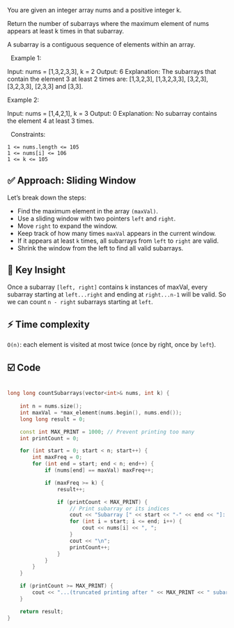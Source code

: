 You are given an integer array nums and a positive integer k.

Return the number of subarrays where the maximum element of nums appears at least k times in that subarray.

A subarray is a contiguous sequence of elements within an array.

 
Example 1:

Input: nums = [1,3,2,3,3], k = 2
Output: 6
Explanation: The subarrays that contain the element 3 at least 2 times are: [1,3,2,3], [1,3,2,3,3], [3,2,3], [3,2,3,3], [2,3,3] and [3,3].


Example 2:

Input: nums = [1,4,2,1], k = 3
Output: 0
Explanation: No subarray contains the element 4 at least 3 times.


 
Constraints:


	1 <= nums.length <= 105
	1 <= nums[i] <= 106
	1 <= k <= 105

## ✅ Approach: Sliding Window

Let’s break down the steps:
- Find the maximum element in the array `(maxVal)`.
- Use a sliding window with two pointers `left` and `right`.
- Move `right` to expand the window.
- Keep track of how many times `maxVal` appears in the current window.
- If it appears at least `k` times, all subarrays from `left` to `right` are valid.
- Shrink the window from the left to find all valid subarrays.

## 🧠 Key Insight

Once a subarray `[left, right]` contains k instances of maxVal, every subarray starting at `left...right` and ending at `right...n-1` will be valid.
So we can count `n - right` subarrays starting at `left`.

## ⚡ Time complexity
`O(n)`: each element is visited at most twice (once by right, once by `left`).

## ☑️ Code 
```c++

long long countSubarrays(vector<int>& nums, int k) {
	
    int n = nums.size();
    int maxVal = *max_element(nums.begin(), nums.end());
    long long result = 0;

    const int MAX_PRINT = 1000; // Prevent printing too many
    int printCount = 0;

    for (int start = 0; start < n; start++) {
        int maxFreq = 0;
        for (int end = start; end < n; end++) {
            if (nums[end] == maxVal) maxFreq++;

            if (maxFreq >= k) {
                result++;

                if (printCount < MAX_PRINT) {
                    // Print subarray or its indices
                    cout << "Subarray [" << start << "-" << end << "]: ";
                    for (int i = start; i <= end; i++) {
                        cout << nums[i] << ", ";
                    }
                    cout << "\n";
                    printCount++;
                }
            }
        }
    }

    if (printCount >= MAX_PRINT) {
        cout << "...(truncated printing after " << MAX_PRINT << " subarrays)\n";
    }

    return result;
}

```

